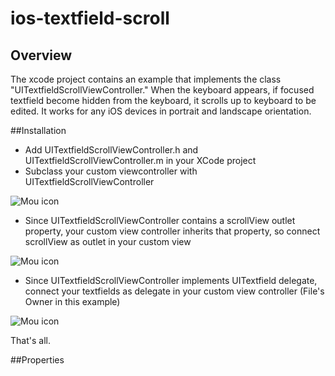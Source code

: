 # ios-textfield-scroll
## Overview

The xcode project contains an example that implements the class "UITextfieldScrollViewController." When the keyboard appears, if focused textfield become hidden from the keyboard, it scrolls up to keyboard to be edited. It works for any iOS devices in portrait and landscape orientation.

##Installation
* Add UITextfieldScrollViewController.h and UITextfieldScrollViewController.m in your XCode project 
* Subclass your custom viewcontroller with UITextfieldScrollViewController

![Mou icon](https://raw.github.com/mikthebig/ios-textfield-scroll/master/assets/asset_01.png)

* Since UITextfieldScrollViewController contains a scrollView outlet property, your custom view controller inherits that property, so connect scrollView as outlet in your custom view

![Mou icon](https://raw.github.com/mikthebig/ios-textfield-scroll/master/assets/asset_02.png)

* Since UITextfieldScrollViewController implements UITextfield delegate, connect your textfields as delegate in your custom view controller (File's Owner in this example)

![Mou icon](https://raw.github.com/mikthebig/ios-textfield-scroll/master/assets/asset_03.png)

That's all.

##Properties